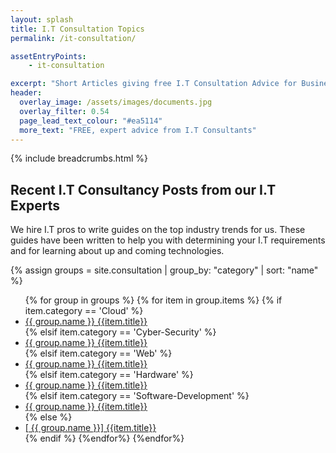 ```yaml
---
layout: splash
title: I.T Consultation Topics
permalink: /it-consultation/

assetEntryPoints:
    - it-consultation

excerpt: "Short Articles giving free I.T Consultation Advice for Businesses I.T."
header:
  overlay_image: /assets/images/documents.jpg
  overlay_filter: 0.54
  page_lead_text_colour: "#ea5114"
  more_text: "FREE, expert advice from I.T Consultants"
---
```


{% include breadcrumbs.html %}

## <i class="fas fa-leaf page-title-icon" aria-hidden="true"></i>Recent I.T Consultancy Posts from our I.T Experts
<p>We hire I.T pros to write guides on the top industry trends for us. These guides have been written to help you with determining your I.T requirements and for learning about up and coming technologies.</p>

<div id="consultancy-posts">
    {% assign groups = site.consultation | group_by: "category" | sort: "name" %}
    <ul class="post-list">
    {% for group in groups %}
    {% for item in group.items %}
    {% if item.category == 'Cloud' %}
        <li><a href="{{ item.url }}"><span class="cloud-tag"><i class="fas fa-cloud"></i> {{ group.name }}</span> {{item.title}}</a></li>
    {% elsif item.category == 'Cyber-Security' %}
        <li><a href="{{ item.url }}"><span class="cyber-security-tag"><i class="fas fa-shield-alt"></i> {{ group.name }}</span> {{item.title}}</a></li>
    {% elsif item.category == 'Web' %}
        <li><a href="{{ item.url }}"><span class="web-tag"><i class="fas fa-globe"></i> {{ group.name }}</span> {{item.title}}</a></li>
    {% elsif item.category == 'Hardware' %}
        <li><a href="{{ item.url }}"><span class="hardware-tag"><i class="fas fa-microchip"></i> {{ group.name }}</span> {{item.title}}</a></li>
    {% elsif item.category == 'Software-Development' %}
        <li><a href="{{ item.url }}"><span class="software-tag"><i class="fas fa-code"></i> {{ group.name }}</span> {{item.title}}</a></li>
    {% else %}
        <li><a href="{{ item.url }}">[<i class="fas fa-cloud"></i> {{ group.name }}] {{item.title}}</a></li>
    {% endif %}
    {%endfor%}
    {%endfor%}
    </ul>
</div>